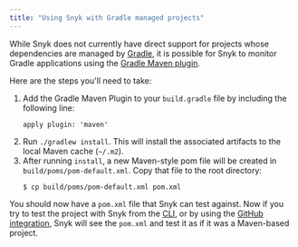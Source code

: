 ```yaml
---
title: "Using Snyk with Gradle managed projects"
---
```

While Snyk does not currently have direct support for projects whose dependencies are managed by [Gradle](https://gradle.org/), it is possible for Snyk to monitor Gradle applications using the [Gradle Maven plugin](https://docs.gradle.org/current/userguide/maven_plugin.html).

Here are the steps you'll need to take:

<ol>
<li>Add the Gradle Maven Plugin to your <code>build.gradle</code> file by including the following line:

<pre class=" language-console"><code class="language-console language-js" data-lang="console">apply plugin: 'maven'</code></pre>
</li>

<li>Run <code>./gradlew install</code>. This will install the associated artifacts to the local Maven cache (<code>~/.m2</code>).</li>

<li>After running <code>install</code>, a new Maven-style pom file will be created in <code>build/poms/pom-default.xml</code>. Copy that file to the root directory:

<pre class=" language-console"><code class="language-console" data-lang="console">$ cp build/poms/pom-default.xml pom.xml</code></pre>
</li>
</ol>

You should now have a `pom.xml` file that Snyk can test against. Now if you try to test the project with Snyk from the [CLI](/docs/using-snyk/), or by using the [GitHub integration](/docs/github), Snyk will see the `pom.xml` and test it as if it was a Maven-based project.
